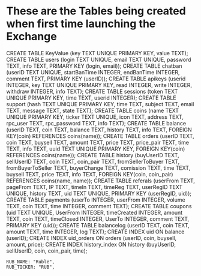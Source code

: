
# These are the Tables being created when first time launching the Exchange

CREATE TABLE KeyValue (key TEXT UNIQUE PRIMARY KEY, value TEXT);
CREATE TABLE users (login TEXT UNIQUE, email TEXT UNIQUE, password TEXT, info TEXT, PRIMARY KEY (login, email));
CREATE TABLE chatban (userID TEXT UNIQUE, startBanTime INTEGER, endBanTime INTEGER, comment TEXT, PRIMARY KEY (userID));
CREATE TABLE apikeys (userid INTEGER, key TEXT UNIQUE PRIMARY KEY, read INTEGER, write INTEGER, withdraw INTEGER, info TEXT);
CREATE TABLE sessions (token TEXT UNIQUE PRIMARY KEY, time TEXT, userid INTEGER);
CREATE TABLE support (hash TEXT UNIQUE PRIMARY KEY, time TEXT, subject TEXT, email TEXT, message TEXT, state TEXT);
CREATE TABLE coins (name TEXT UNIQUE PRIMARY KEY, ticker TEXT UNIQUE, icon TEXT, address TEXT, rpc_user TEXT, rpc_password TEXT, info TEXT);
CREATE TABLE balance (userID TEXT, coin TEXT, balance TEXT, history TEXT, info TEXT, FOREIGN KEY(coin) REFERENCES coins(name));
CREATE TABLE orders (userID TEXT, coin TEXT, buysell TEXT, amount TEXT, price TEXT, price_pair TEXT, time TEXT, info TEXT, uuid TEXT UNIQUE PRIMARY KEY, FOREIGN KEY(coin) REFERENCES coins(name));
CREATE TABLE history (buyUserID TEXT, sellUserID TEXT, coin TEXT, coin_pair TEXT, fromSellerToBuyer TEXT, fromBuyerToSeller TEXT, buyerChange TEXT, comission TEXT, time TEXT, buysell TEXT, price TEXT, info TEXT, FOREIGN KEY(coin, coin_pair) REFERENCES coins(name, name));
CREATE TABLE referals (userFrom TEXT, pageFrom TEXT, IP TEXT, timeIn TEXT, timeReg TEXT, userRegID TEXT UNIQUE, history TEXT, uid TEXT UNIQUE, PRIMARY KEY (userRegID, uid));
CREATE TABLE payments (userTo INTEGER, userFrom INTEGER, volume TEXT, coin TEXT, time INTEGER, comment TEXT);
CREATE TABLE coupons (uid TEXT UNIQUE, UserFrom INTEGER, timeCreated INTEGER, amount TEXT, coin TEXT, timeClosed INTEGER, UserTo INTEGER, comment TEXT, PRIMARY KEY (uid));
CREATE TABLE balancelog (userID TEXT, coin TEXT, amount TEXT, time INTEGER, log TEXT);
CREATE INDEX uid ON balance (userID);
CREATE INDEX uid_orders ON orders (userID, coin, buysell, amount, price);
CREATE INDEX history_index ON history (buyUserID, sellUserID, coin, coin_pair, time);



    RUB_NAME: "Ruble",
    RUB_TICKER: "RUB",
